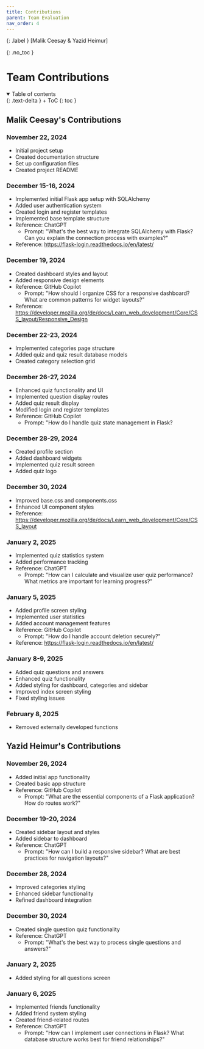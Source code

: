 ```yaml
---
title: Contributions
parent: Team Evaluation
nav_order: 4
---
```


{: .label }
[Malik Ceesay & Yazid Heimur]

{: .no_toc }
# Team Contributions

<details open markdown="block">
{: .text-delta }
<summary>Table of contents</summary>
+ ToC
{: toc }
</details>

## Malik Ceesay's Contributions

### November 22, 2024
- Initial project setup
- Created documentation structure
- Set up configuration files
- Created project README

### December 15-16, 2024
- Implemented initial Flask app setup with SQLAlchemy
- Added user authentication system
- Created login and register templates
- Implemented base template structure
- Reference: ChatGPT
    - Prompt: "What's the best way to integrate SQLAlchemy with Flask? Can you explain the connection process with examples?"
- Reference: https://flask-login.readthedocs.io/en/latest/

### December 19, 2024
- Created dashboard styles and layout
- Added responsive design elements
- Reference: GitHub Copilot
    - Prompt: "How should I organize CSS for a responsive dashboard? What are common patterns for widget layouts?"
- Reference: https://developer.mozilla.org/de/docs/Learn_web_development/Core/CSS_layout/Responsive_Design

### December 22-23, 2024
- Implemented categories page structure
- Added quiz and quiz result database models
- Created category selection grid

### December 26-27, 2024
- Enhanced quiz functionality and UI
- Implemented question display routes
- Added quiz result display
- Modified login and register templates
- Reference: GitHub Copilot
    - Prompt: "How do I handle quiz state management in Flask?


### December 28-29, 2024
- Created profile section
- Added dashboard widgets
- Implemented quiz result screen
- Added quiz logo

### December 30, 2024
- Improved base.css and components.css
- Enhanced UI component styles
- Reference: https://developer.mozilla.org/de/docs/Learn_web_development/Core/CSS_layout

### January 2, 2025
- Implemented quiz statistics system
- Added performance tracking
- Reference: ChatGPT
    - Prompt: "How can I calculate and visualize user quiz performance? What metrics are important for learning progress?"

### January 5, 2025
- Added profile screen styling
- Implemented user statistics
- Added account management features
- Reference: GitHub Copilot
    - Prompt: "How do I handle account deletion securely?"
- Reference: https://flask-login.readthedocs.io/en/latest/

### January 8-9, 2025
- Added quiz questions and answers 
- Enhanced quiz functionality
- Added styling for dashboard, categories and sidebar
- Improved index screen styling
- Fixed styling issues


### February 8, 2025
- Removed externally developed functions


## Yazid Heimur's Contributions

### November 26, 2024
- Added initial app functionality
- Created basic app structure
- Reference: GitHub Copilot
    - Prompt: "What are the essential components of a Flask application? How do routes work?"


### December 19-20, 2024
- Created sidebar layout and styles
- Added sidebar to dashboard
- Reference: ChatGPT
    - Prompt: "How can I build a responsive sidebar? What are best practices for navigation layouts?"

### December 28, 2024
- Improved categories styling
- Enhanced sidebar functionality
- Refined dashboard integration

### December 30, 2024
- Created single question quiz functionality
- Reference: ChatGPT
    - Prompt:  "What's the best way to process single questions and answers?"

### January 2, 2025
- Added styling for all questions screen

### January 6, 2025
- Implemented friends functionality
- Added friend system styling
- Created friend-related routes
- Reference: ChatGPT
    - Prompt: "How can I implement user connections in Flask? What database structure works best for friend relationships?"
